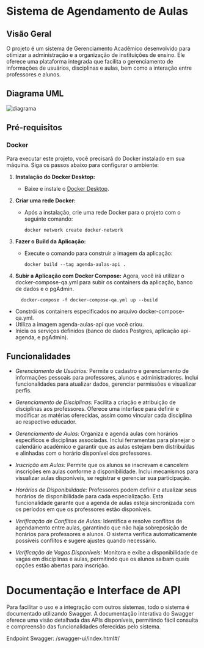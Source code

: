 # Sistema de Agendamento de Aulas

## Visão Geral

O projeto é um sistema de Gerenciamento Acadêmico desenvolvido para otimizar a administração e a organização de instituições de ensino. Ele oferece uma plataforma integrada que facilita o gerenciamento de informações de usuários, disciplinas e aulas, bem como a interação entre professores e alunos.

## Diagrama UML

![diagrama](https://github.com/MatheusVitorFerreira/ChatLive/blob/main/Documente%20seus%20sistemas%20(6).png)
## Pré-requisitos

### Docker

Para executar este projeto, você precisará do Docker instalado em sua máquina. Siga os passos abaixo para configurar o ambiente:

1. **Instalação do Docker Desktop:**
   - Baixe e instale o [Docker Desktop](https://www.docker.com/get-started).

2. **Criar uma rede Docker:**
   - Após a instalação, crie uma rede Docker para o projeto com o seguinte comando:
   
         docker network create docker-network
     
3. **Fazer o Build da Aplicação:**
   - Execute o comando para construir a imagem da aplicação:
     
         docker build --tag agenda-aulas-api .
 
4. **Subir a Aplicação com Docker Compose:**
   Agora, você irá utilizar o docker-compose-qa.yml para subir os containers da aplicação, banco de dados e o pgAdmin.

         docker-compose -f docker-compose-qa.yml up --build

- Constrói os containers especificados no arquivo docker-compose-qa.yml.
- Utiliza a imagem agenda-aulas-api que você criou.
- Inicia os serviços definidos (banco de dados Postgres, aplicação api-agenda, e pgAdmin).


## Funcionalidades

- *Gerenciamento de Usuários:* Permite o cadastro e gerenciamento de informações pessoais para professores, alunos e administradores. Inclui funcionalidades para atualizar dados, gerenciar permissões e visualizar perfis.

- *Gerenciamento de Disciplinas:* Facilita a criação e atribuição de disciplinas aos professores. Oferece uma interface para definir e modificar as matérias oferecidas, assim como vincular cada disciplina ao respectivo educador.

- *Gerenciamento de Aulas:* Organiza e agenda aulas com horários específicos e disciplinas associadas. Inclui ferramentas para planejar o calendário acadêmico e garantir que as aulas estejam bem distribuídas e alinhadas com o horário disponível dos professores.

- *Inscrição em Aulas:* Permite que os alunos se inscrevam e cancelem inscrições em aulas conforme a disponibilidade. Inclui mecanismos para visualizar aulas disponíveis, se registrar e gerenciar sua participação.

- *Horários de Disponibilidade:* Professores podem definir e atualizar seus horários de disponibilidade para cada especialização. Esta funcionalidade garante que a agenda de aulas esteja sincronizada com os períodos em que os professores estão disponíveis.

- *Verificação de Conflitos de Aulas:* Identifica e resolve conflitos de agendamento entre aulas, garantindo que não haja sobreposição de horários para professores e alunos. O sistema verifica automaticamente possíveis conflitos e sugere ajustes quando necessário.

- *Verificação de Vagas Disponíveis:* Monitora e exibe a disponibilidade de vagas em disciplinas e aulas, permitindo que os alunos saibam quais opções estão abertas para inscrição.

# Documentação e Interface de API
 Para facilitar o uso e a integração com outros sistemas, todo o sistema é documentado utilizando Swagger. A documentação interativa do Swagger oferece uma visão detalhada das APIs disponíveis, permitindo fácil consulta e compreensão das funcionalidades oferecidas pelo sistema.
 
Endpoint Swagger: /swagger-ui/index.html#/



